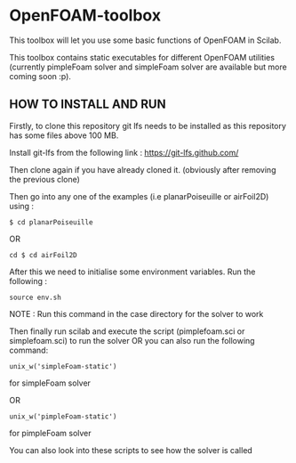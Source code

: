 # OpenFOAM-toolbox
This toolbox will let you use some basic functions of OpenFOAM in Scilab.

This toolbox contains static executables for different OpenFOAM utilities (currently pimpleFoam solver and simpleFoam solver are available but more coming soon :p). 

## HOW TO INSTALL AND RUN

Firstly, to clone this repository git lfs needs to be installed as this repository has some files above 100 MB.

Install git-lfs from the following link : https://git-lfs.github.com/

Then clone again if you have already cloned it. (obviously after removing the previous clone)

Then go into any one of the examples (i.e planarPoiseuille or airFoil2D) using :

```
$ cd planarPoiseuille 
```
OR 
```
cd $ cd airFoil2D
```
After this we need to initialise some environment variables. Run the following :

```
source env.sh
```
NOTE : Run this command in the case directory for the solver to work 

Then finally run scilab and execute the script (pimplefoam.sci or simplefoam.sci) to run the solver OR you can also run the following command:
```
unix_w('simpleFoam-static')
```
for simpleFoam solver

OR 
```
unix_w('pimpleFoam-static')
```
for pimpleFoam solver

You can also look into these scripts to see how the solver is called



